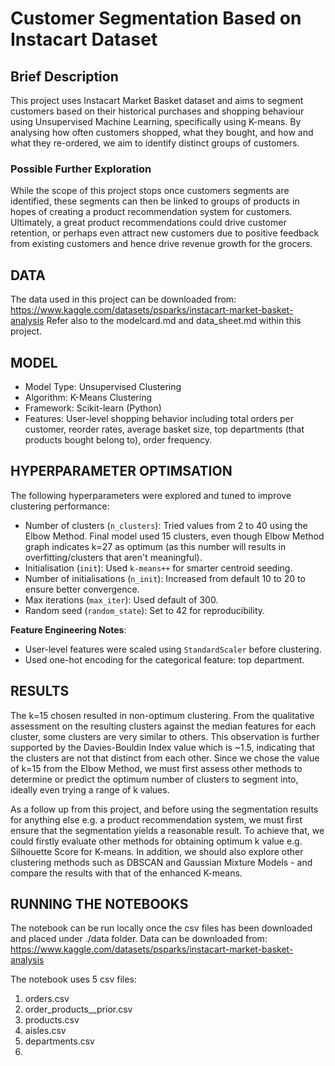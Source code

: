 # Customer Segmentation Based on Instacart Dataset


## Brief Description
This project uses Instacart Market Basket dataset and aims to segment customers based on their historical purchases and shopping behaviour using Unsupervised Machine Learning, specifically using K-means. By analysing how often customers shopped, what they bought, and how and what they re-ordered, we aim to identify distinct groups of customers.

### Possible Further Exploration
While the scope of this project stops once customers segments are identified, these segments can then be linked to groups of products in hopes of creating a product recommendation system for customers. Ultimately, a great product recommendations could drive customer retention, or perhaps even attract new customers due to positive feedback from existing customers and hence drive revenue growth for the grocers.

## DATA
The data used in this project can be downloaded from:
https://www.kaggle.com/datasets/psparks/instacart-market-basket-analysis
Refer also to the modelcard.md and data_sheet.md within this project.

## MODEL 
- Model Type: Unsupervised Clustering  
- Algorithm: K-Means Clustering  
- Framework: Scikit-learn (Python)  
- Features: User-level shopping behavior including total orders per customer, reorder rates, average basket size, top departments (that products bought belong to), order frequency.

## HYPERPARAMETER OPTIMSATION
The following hyperparameters were explored and tuned to improve clustering performance:

- Number of clusters (`n_clusters`): Tried values from 2 to 40 using the Elbow Method. Final model used 15 clusters, even though Elbow Method graph indicates k=27 as optimum (as this number will results in overfitting/clusters that aren't meaningful).
- Initialisation (`init`): Used `k-means++` for smarter centroid seeding.
- Number of initialisations (`n_init`): Increased from default 10 to 20 to ensure better convergence.
- Max iterations (`max_iter`): Used default of 300.
- Random seed (`random_state`): Set to 42 for reproducibility.

**Feature Engineering Notes**:
- User-level features were scaled using `StandardScaler` before clustering.
- Used one-hot encoding for the categorical feature: top department.

## RESULTS
The k=15 chosen resulted in non-optimum clustering. From the qualitative assessment on the resulting clusters against the median features for each cluster, some clusters are very similar to others. This observation is further supported by the Davies-Bouldin Index value which is ~1.5, indicating that the clusters are not that distinct from each other. 
Since we chose the value of k=15 from the Elbow Method, we must first assess other methods to determine or predict the optimum number of clusters to segment into, ideally even trying a range of k values. 

As a follow up from this project, and before using the segmentation results for anything else e.g. a product recommendation system, we must first ensure that the segmentation yields a reasonable result. To achieve that, we could firstly evaluate other methods for obtaining optimum k value e.g. Silhouette Score for K-means.
In addition, we should also explore other clustering methods such as DBSCAN and Gaussian Mixture Models - and compare the results with that of the enhanced K-means. 

## RUNNING THE NOTEBOOKS
The notebook can be run locally once the csv files has been downloaded and placed under ./data folder. 
Data can be downloaded from: https://www.kaggle.com/datasets/psparks/instacart-market-basket-analysis

The notebook uses 5 csv files:
1. orders.csv
2. order_products__prior.csv
3. products.csv
4. aisles.csv
5. departments.csv
6. 

